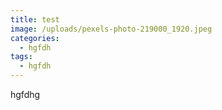 ```yaml
---
title: test
image: /uploads/pexels-photo-219000_1920.jpeg
categories:
  - hgfdh
tags:
  - hgfdh
---
```

hgfdhg
